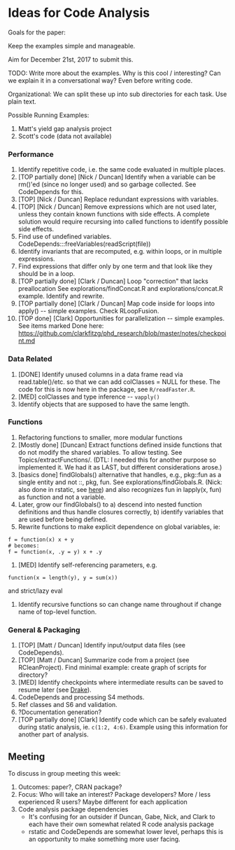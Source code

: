 # Ideas for Code Analysis

Goals for the paper:

Keep the examples simple and manageable.

Aim for December 21st, 2017 to submit this.

TODO: Write more about the examples. Why is this cool / interesting? Can we
explain it in a conversational way? Even before writing code.

Organizational: We can split these up into sub directories for each task.
Use plain text.

Possible Running Examples:
1. Matt's yield gap analysis project
1. Scott's code (data not available)


### Performance

1. Identify repetitive code, i.e. the same code evaluated in multiple
   places.
1. [TOP partially done] [Nick / Duncan] Identify when a variable can be
   rm()'ed (since no longer used) and so garbage collected. See CodeDepends
   for this.
1. [TOP] [Nick / Duncan] Replace redundant expressions with variables.
1. [TOP] [Nick / Duncan] Remove expressions which are not used later, unless
   they contain known functions with side effects. A complete solution would
   require recursing into called functions to identify possible side effects.
1. Find use of undefined variables.
   CodeDepends:::freeVariables(readScript(file))
1. Identify invariants that are recomputed, e.g. within loops, or in
   multiple expressions.
1. Find expressions that differ only by one term and that look like they
   should be in a loop.
1. [TOP partially done] [Clark / Duncan] Loop "correction" that lacks
   preallocation See explorations/findConcat.R and explorations/concat.R
   example.  Identify and rewrite.
2. [TOP partially done] [Clark / Duncan] Map code inside for loops into apply() -- simple
   examples. Check RLoopFusion.
1. [TOP done] [Clark] Opportunities for parallelization -- simple examples.
   See items marked Done here:
https://github.com/clarkfitzg/phd_research/blob/master/notes/checkpoint.md

### Data Related

1. [DONE] Identify unused columns in a data frame read via
   read.table()/etc. so that we can add colClasses = NULL for these. The
   code for this is now here in the package, see `R/readFaster.R`.
1. [MED] colClasses and type inference -- `vapply()`
1. Identify objects that are supposed to have the same length.

### Functions

1. Refactoring functions to smaller, more modular functions
1. [Mostly done] [Duncan] Extract functions defined inside functions that do not modify
   the shared variables. To allow testing.
   See Topics/extractFunctions/.
   (DTL: I needed this for another purpose so implemented it. We had it as LAST, but different
   considerations arose.)
1. [basics done] findGlobals() alternative that handles, e.g.,  pkg::fun as a 
   single entity and not ::, pkg, fun.
   See explorations/findGlobals.R.  (Nick: also done in rstatic, see
   [here](https://github.com/nick-ulle/rstatic/blob/master/R/collapse_namespaces.R))
   and also recognizes fun in lapply(x, fun)  as  function and not a variable.
1. Later, grow our findGlobals() to  a) descend into nested function definitions and thus handle
   closures correctly, b) identify variables that are used before being defined.
2. Rewrite functions to make explicit dependence on global variables, ie:
```{R}
f = function(x) x + y
# becomes:
f = function(x, .y = y) x + .y
```
1. [MED] Identify self-referencing parameters, e.g. 
```
function(x = length(y), y = sum(x))
```
and strict/lazy eval
1. Identify recursive functions so can change name throughout if change name of top-level function.

### General & Packaging

1. [TOP] [Matt / Duncan] Identify input/output data files (see CodeDepends).
1. [TOP] [Matt / Duncan] Summarize code from a project (see RCleanProject).
   Find minimal example: create graph of scripts for directory?
1. [MED] Identify checkpoints where intermediate results can be saved to resume
   later (see
     [Drake](https://cran.r-project.org/web/packages/drake/vignettes/drake.html)).
1. CodeDepends and processing S4 methods.
1. Ref classes and S6 and validation.
1. ?Documentation generation?
2. [TOP partially done] [Clark] Identify code which can be safely evaluated during static
   analysis, ie. `c(1:2, 4:6)`. Example using this information for another part
   of analysis.

## Meeting

To discuss in group meeting this week:

1. Outcomes: paper?, CRAN package?
2. Focus: Who will take an interest? Package developers? More / less
   experienced R users? Maybe different for each application
2. Code analysis package dependencies
    - It's confusing for an outsider if Duncan, Gabe, Nick, and Clark to
      each have their own somewhat related R code analysis package
    - rstatic and CodeDepends are somewhat lower level, perhaps this is an
      opportunity to make something more user facing.
